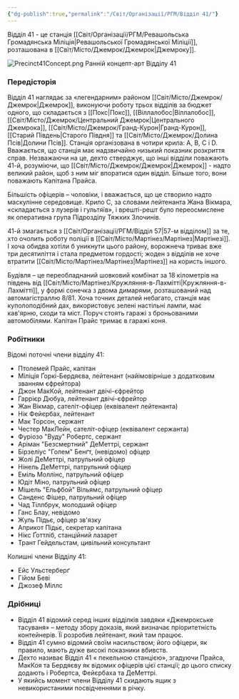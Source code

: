 ```yaml
---
{"dg-publish":true,"permalink":"/Світ/Організації/РГМ/Відділ 41/"}
---
```


Відділ 41 - це станція [[Світ/Організації/РГМ/Ревашольська Громадянська Міліція\|Ревашольської Громадянської Міліції]], розташована в [[Світ/Місто/Джемрок/Джемрок\|Джемроку]].

![Precinct41Concept.png](/img/user/imgs/Precinct41Concept.png)
Ранній концепт-арт Відділу 41
### Передісторія
Відділ 41 наглядає за «легендарним» районом [[Світ/Місто/Джемрок/Джемрок\|Джемрок]], виконуючи роботу трьох відділів за бюджет одного, що складається з [[Покс\|Покс]], [[Віллалобос\|Віллалобос]], [[Світ/Місто/Джемрок/Центральний Джемрок\|Центрального Джемрока]], [[Світ/Місто/Джемрок/Гранд-Курон\|Гранд-Курон]], [[Старий Південь\|Старого Півдня]] та [[Світ/Місто/Джемрок/Долина Псів\|Долини Псів]]. Станція організована в чотири крила: A, B, C і D. Вважається, що станція має надзвичайно низький показник розкриття справ. Незважаючи на це, дехто стверджує, що інші відділи поважають 41-й, розуміючи, що [[Світ/Місто/Джемрок/Джемрок\|Джемрок]] - надто великий район, щоб з ним міг впоратися один відділ. Більше того, вони поважають Капітана Прайса.

Більшість офіцерів – чоловіки, і вважається, що це створило надто маскулінне середовище. Крило С, за словами лейтенанта Жана Вікмара, «складається з лузерів і гультяїв», і врешті-решт було переосмислене як оперативна група Підрозділу Тяжких Злочинів.

41-й змагається з [[Світ/Організації/РГМ/Відділ 57\|57-м відділом]] за те, хто очолить роботу поліції в [[Світ/Місто/Мартінез/Мартінез\|Мартінезі]]. І хоча обидва хотіли б уникнути цього району, ворожнеча триває вже три десятиліття і стала предметом гордості; жоден з відділів не хоче втратити [[Світ/Місто/Мартінез/Мартінез\|Мартінез]] на користь іншого.

Будівля – це переобладнаний шовковий комбінат за 18 кілометрів на південь від [[Світ/Місто/Мартінез/Кружляння-в-Лахмітті\|Кружляння-в-Лахмітті]], у формі сонечка з двома димарями, розташований над автомагістраллю 8/81. Хоча точних деталей небагато, станція має куполоподібний дах, використовує зелені настільні лампи, має кав'ярню, сходи та міст. Поруч стоять гаражі з броньованими автомобілями. Капітан Прайс тримає в гаражі коня.
### Робітники
Відомі поточні члени відділу 41:

- Птолемей Прайс, капітан
- Міліція Ґоркі-Бердяєва, лейтенант (найімовірніше з додатковим званням єфрейтора)
- Джон МакКой, лейтенант двічі-єфрейтор
- Гаррієр Дюбуа, лейтенант двічі-єфрейтор
- Жан Вікмар, сателіт-офіцер (еквівалент лейтенанта)
- Нік Фейєрбах, лейтенант
- Мак Торсон, сержант
- Честер МакЛейн, сателіт-офіцер (еквівалент сержанта)
- Фуріозо "Вуду" Робертс, сержант
- Аріман "Безсмертний" ДеМеттрі, сержант
- Бірзеліус "Голем" Бенґт, (невідомо) офіцер
- Жолі ДеМеттрі, патрульний офіцер
- Нінель ДеМеттрі, патрульний офіцер
- Еміль Моллінс, патрульний офіцер
- Юдіт Міно, патрульний офіцер
- Мішель "Ельфбой" Вільямс, патрульний офіцер
- Санденс Фішер, патрульний офіцер
- Чад Тіллбрук, молодший офіцер
- Ганс Блау, невідомо
- Жуль Підьє, офіцер зв'язку
- Априкот Підьє, секретар капітана
- Нікс Ґоттліб, станційний лазарет
- Трант Гейдельстам, цивільний консультант

Колишні члени Відділу 41:

- Ейс Ульстерберґ
- Гійом Беві
- Джозеф Міллс
### Дрібниці
- Відділ 41 відомий серед інших відділків завдяки «Джемрокське тасуваня» – методу збору доказів, який визначає пріоритетність контейнерів. Її розробив лейтенант, який там працює.
- Відділ 41 сумно відомий своїм насильством; його офіцери, як правило, мають дуже високі показники вбивств.
- Дехто називає Відділ 41 « пекельною станцією», згадуючи Прайса, МакКоя та Бердяєву як відомих офіцерів цієї станції; до цього списку додають і Робертса, Фейєрбаха та ДеМеттрі.
- У якийсь момент члени Відділу 41 скидають ящик з невикористаними посвідченнями в річку.